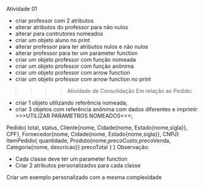 Atividade 01 
- criar professor com 2 atributos
- alterar atributos do professor para não nulos
- alterar para contrutores nomeados	
- criar um objeto aluno no print
- alterar professor para ter atributos 
  nulos e não nulos
- alterar professor para ter um parameter function
- criar um objeto professor com função nomeada
- criar um objeto professor com função anônima
- criar um objeto professor com arrow function 
- criar um objeto professor com arrow function 
  no print


>>>>Atividade de Consolidação
Em relação ao Pedido:
- criar 1 objeto utilizando referência nomeada;
- criar 3 objetos com referência anônima com dados 
  diferentes e imprimir >>>UTILIZAR PARAMETROS NOMEADOS<<<;

Pedido{
  total, status,
  Cliente{nome, Cidade{nome, Estado{nome,sigla}}, CPF}, 
  Fornecedor{nome, Cidade{nome, Estado{nome,sigla}}, CNPJ} 
  ItemPedido{
    quantidade,
    Produto{nome,precoCusto,precoVenda, Categoria{nome, descricao}}
    precoTotal
  }
}
Observação:
- Cada classe deve ter um parameter function 
- Criar 2 atributos personalizados para cada classe

Criar um exemplo personalizado com a mesma complexidade

